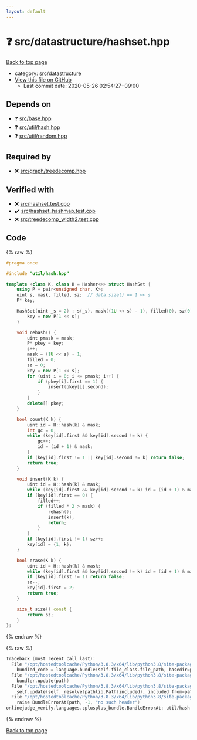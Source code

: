 ```yaml
---
layout: default
---
```


<!-- mathjax config similar to math.stackexchange -->
<script type="text/javascript" async
  src="https://cdnjs.cloudflare.com/ajax/libs/mathjax/2.7.5/MathJax.js?config=TeX-MML-AM_CHTML">
</script>
<script type="text/x-mathjax-config">
  MathJax.Hub.Config({
    TeX: { equationNumbers: { autoNumber: "AMS" }},
    tex2jax: {
      inlineMath: [ ['$','$'] ],
      processEscapes: true
    },
    "HTML-CSS": { matchFontHeight: false },
    displayAlign: "left",
    displayIndent: "2em"
  });
</script>

<script type="text/javascript" src="https://cdnjs.cloudflare.com/ajax/libs/jquery/3.4.1/jquery.min.js"></script>
<script src="https://cdn.jsdelivr.net/npm/jquery-balloon-js@1.1.2/jquery.balloon.min.js" integrity="sha256-ZEYs9VrgAeNuPvs15E39OsyOJaIkXEEt10fzxJ20+2I=" crossorigin="anonymous"></script>
<script type="text/javascript" src="../../../assets/js/copy-button.js"></script>
<link rel="stylesheet" href="../../../assets/css/copy-button.css" />


# :question: src/datastructure/hashset.hpp

<a href="../../../index.html">Back to top page</a>

* category: <a href="../../../index.html#057cdb199a48f765d2786c323ec11d3a">src/datastructure</a>
* <a href="{{ site.github.repository_url }}/blob/master/src/datastructure/hashset.hpp">View this file on GitHub</a>
    - Last commit date: 2020-05-26 02:54:27+09:00




## Depends on

* :question: <a href="../base.hpp.html">src/base.hpp</a>
* :question: <a href="../util/hash.hpp.html">src/util/hash.hpp</a>
* :question: <a href="../util/random.hpp.html">src/util/random.hpp</a>


## Required by

* :x: <a href="../graph/treedecomp.hpp.html">src/graph/treedecomp.hpp</a>


## Verified with

* :x: <a href="../../../verify/src/hashset.test.cpp.html">src/hashset.test.cpp</a>
* :heavy_check_mark: <a href="../../../verify/src/hashset_hashmap.test.cpp.html">src/hashset_hashmap.test.cpp</a>
* :x: <a href="../../../verify/src/treedecomp_width2.test.cpp.html">src/treedecomp_width2.test.cpp</a>


## Code

<a id="unbundled"></a>
{% raw %}
```cpp
#pragma once

#include "util/hash.hpp"

template <class K, class H = Hasher<>> struct HashSet {
    using P = pair<unsigned char, K>;
    uint s, mask, filled, sz;  // data.size() == 1 << s
    P* key;

    HashSet(uint _s = 2) : s(_s), mask((1U << s) - 1), filled(0), sz(0) {
        key = new P[1 << s];
    }

    void rehash() {
        uint pmask = mask;
        P* pkey = key;
        s++;
        mask = (1U << s) - 1;
        filled = 0;
        sz = 0;
        key = new P[1 << s];
        for (uint i = 0; i <= pmask; i++) {
            if (pkey[i].first == 1) {
                insert(pkey[i].second);
            }
        }
        delete[] pkey;
    }

    bool count(K k) {
        uint id = H::hash(k) & mask;
        int gc = 0;
        while (key[id].first && key[id].second != k) {
            gc++;
            id = (id + 1) & mask;
        }
        if (key[id].first != 1 || key[id].second != k) return false;
        return true;
    }

    void insert(K k) {
        uint id = H::hash(k) & mask;
        while (key[id].first && key[id].second != k) id = (id + 1) & mask;
        if (key[id].first == 0) {
            filled++;
            if (filled * 2 > mask) {
                rehash();
                insert(k);
                return;
            }
        }
        if (key[id].first != 1) sz++;
        key[id] = {1, k};
    }

    bool erase(K k) {
        uint id = H::hash(k) & mask;
        while (key[id].first && key[id].second != k) id = (id + 1) & mask;
        if (key[id].first != 1) return false;
        sz--;
        key[id].first = 2;
        return true;
    }

    size_t size() const {
        return sz;
    }
};

```
{% endraw %}

<a id="bundled"></a>
{% raw %}
```cpp
Traceback (most recent call last):
  File "/opt/hostedtoolcache/Python/3.8.3/x64/lib/python3.8/site-packages/onlinejudge_verify/docs.py", line 349, in write_contents
    bundled_code = language.bundle(self.file_class.file_path, basedir=pathlib.Path.cwd())
  File "/opt/hostedtoolcache/Python/3.8.3/x64/lib/python3.8/site-packages/onlinejudge_verify/languages/cplusplus.py", line 185, in bundle
    bundler.update(path)
  File "/opt/hostedtoolcache/Python/3.8.3/x64/lib/python3.8/site-packages/onlinejudge_verify/languages/cplusplus_bundle.py", line 307, in update
    self.update(self._resolve(pathlib.Path(included), included_from=path))
  File "/opt/hostedtoolcache/Python/3.8.3/x64/lib/python3.8/site-packages/onlinejudge_verify/languages/cplusplus_bundle.py", line 187, in _resolve
    raise BundleErrorAt(path, -1, "no such header")
onlinejudge_verify.languages.cplusplus_bundle.BundleErrorAt: util/hash.hpp: line -1: no such header

```
{% endraw %}

<a href="../../../index.html">Back to top page</a>

